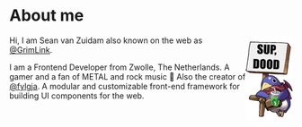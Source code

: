 # About me

<img align="right" src="https://github.com/grimlink/grimlink/raw/main/assets/sup-dood.png">

Hi, I am Sean van Zuidam also known on the web as [@GrimLink](https://twitter.com/GrimLink).

I am a Frontend Developer from Zwolle, The Netherlands.
A gamer and a fan of METAL and rock music 🤘
Also the creator of [@fylgja](https://github.com/fylgja).
A modular and customizable front-end framework for building UI components for the web.
